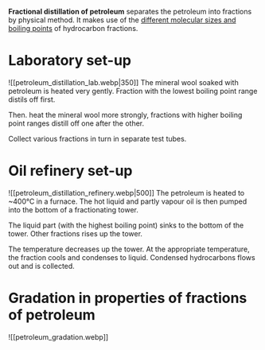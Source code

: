 **Fractional distillation of petroleum** separates the petroleum into fractions by physical method. It makes use of the <u>different molecular sizes and boiling points</u> of hydrocarbon fractions.

# Laboratory set-up
![[petroleum_distillation_lab.webp|350]]
The mineral wool soaked with petroleum is heated very gently. Fraction with the lowest boiling point range distils off first.

Then. heat the mineral wool more strongly, fractions with higher boiling point ranges distill off one after the other.

Collect various fractions in turn in separate test tubes.

# Oil refinery set-up
![[petroleum_distillation_refinery.webp|500]]
The petroleum is heated to ~400°C in a furnace. The hot liquid and partly vapour oil is then pumped into the bottom of a fractionating tower.

The liquid part (with the highest boiling point) sinks to the bottom of the tower. Other fractions rises up the tower.

The temperature decreases up the tower. At the appropriate temperature, the fraction cools and condenses to liquid. Condensed hydrocarbons flows out and is collected.

# Gradation in properties of fractions of petroleum
![[petroleum_gradation.webp]]
<!-- Note: Please replace this table with markdown alternative when able -->